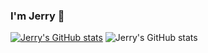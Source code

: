 ### I'm Jerry 👋

[![Jerry's GitHub stats](https://github-readme-stats.vercel.app/api?username=NotJerwee)](https://github.com/NotJerwee/github-readme-stats)
![Jerry's GitHub stats](https://github-readme-stats.vercel.app/api?username=NotJerwee&show_icons=true)
